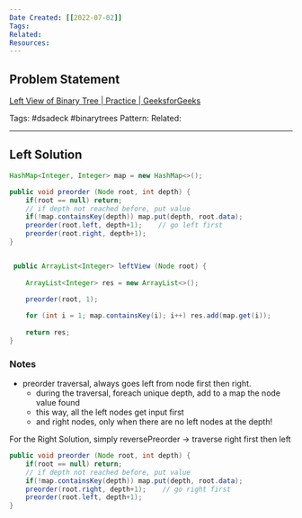 ```yaml
---
Date Created: [[2022-07-02]]
Tags: 
Related: 
Resources: 
---
```


## Problem Statement
[Left View of Binary Tree | Practice | GeeksforGeeks](https://practice.geeksforgeeks.org/problems/left-view-of-binary-tree/1)

Tags:  #dsadeck  #binarytrees 
Pattern: 
Related: 

---

## Left Solution
``` java
HashMap<Integer, Integer> map = new HashMap<>();

public void preorder (Node root, int depth) {
	if(root == null) return;
	// if depth not reached before, put value
	if(!map.containsKey(depth)) map.put(depth, root.data);
	preorder(root.left, depth+1);    // go left first
	preorder(root.right, depth+1);
}


 public ArrayList<Integer> leftView (Node root) {
	
	ArrayList<Integer> res = new ArrayList<>();

	preorder(root, 1);
	
	for (int i = 1; map.containsKey(i); i++) res.add(map.get(i));
	
	return res;
}
```

### Notes
- preorder traversal, always goes left from node first then right.
	- during the traversal, foreach unique depth, add to a map the node value found
	- this way, all the left nodes get input first
	- and right nodes, only when there are no left nodes at the depth!

For the Right Solution, simply reversePreorder -> traverse right first then left

```java
public void preorder (Node root, int depth) {
	if(root == null) return;
	// if depth not reached before, put value
	if(!map.containsKey(depth)) map.put(depth, root.data);
	preorder(root.right, depth+1);    // go right first
	preorder(root.left, depth+1);
}
```
